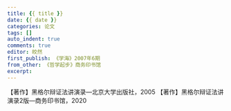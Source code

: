 ```yaml
---
title: {{ title }}
date: {{ date }}
categories: 论文
tags: []
auto_indent: true
comments: true
editor: 皎然
first_publish: 《学海》2007年6期
from_other: 《哲学起步》商务印书馆
excerpt:
---
```

【著作】黑格尔辩证法讲演录—北京大学出版社，2005
【著作】黑格尔辩证法讲演录2版—商务印书馆，2020
